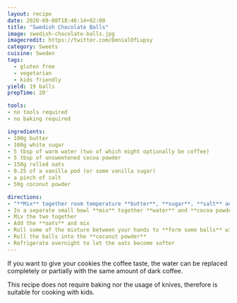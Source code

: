 ```yaml
---
layout: recipe
date: 2020-09-08T18:46:14+02:00
title: "Swedish Chocolate Balls"
image: swedish-chocolate-balls.jpg
imagecredit: https://twitter.com/DenialOfLupsy
category: Sweets
cuisine: Sweden
tags:
  - gluten free
  - vegetarian
  - kids friendly
yield: 19 balls
prepTime: 20'

tools:
- no tools required
- no baking required

ingredients:
- 100g butter
- 100g white sugar
- 5 tbsp of warm water (two of which might optionally be coffee)
- 5 tbsp of unsweetened cocoa powder
- 150g rolled oats
- 0.25 of a vanilla pod (or some vanilla sugar)
- a pinch of salt
- 50g coconut powder

directions:
- "**Mix** together room temperature **butter**, **sugar**, **salt** and **vanilla** until fully combined"
- In a separate small bowl **mix** together **water** and **cocoa powder** to form a thick paste
- Mix the two together
- Add the **oats** and mix
- Roll some of the mixture between your hands to **form some balls** with a diameter of 2cm (or whatever size you prefer)
- Roll the balls into the **coconut powder**
- Refrigerate overnight to let the oats become softer
---
```


If you want to give your cookies the coffee taste, the water can be replaced completely or partially with the same amount of dark coffee.

This recipe does not require baking nor the usage of knives, therefore is suitable for cooking with kids.